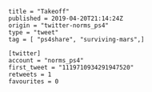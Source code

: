 ```
title = "Takeoff"
published = 2019-04-20T21:14:24Z
origin = "twitter-norms_ps4"
type = "tweet"
tag = [ "ps4share", "surviving-mars",]

[twitter]
account = "norms_ps4"
first_tweet = "1119710934291947520"
retweets = 1
favourites = 0
```

<p class='image'><img src='https://mnf.m17s.net/2019/04/20/D4oDKIuWsAAK8Y7.jpg' alt=''></p>


